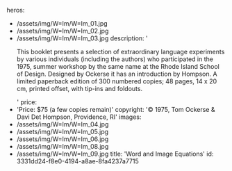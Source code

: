 heros:
  - /assets/img/W=Im/W=Im_01.jpg
  - /assets/img/W=Im/W=Im_02.jpg
  - /assets/img/W=Im/W=Im_03.jpg
description: '<p>This booklet presents a selection of extraordinary language experiments by various individuals (including the authors) who participated in the 1975, summer workshop by the same name at the Rhode Island School of Design. Designed by Ockerse it has an introduction by Hompson. A limited paperback edition of 300 numbered copies; 48 pages, 14 x 20 cm, printed offset, with tip-ins and foldouts.<br></p>'
price:
  - 'Price: $75 (a few copies remain)'
copyright: '© 1975, Tom Ockerse & Davi Det Hompson, Providence, RI'
images:
  - /assets/img/W=Im/W=Im_04.jpg
  - /assets/img/W=Im/W=Im_05.jpg
  - /assets/img/W=Im/W=Im_06.jpg
  - /assets/img/W=Im/W=Im_08.jpg
  - /assets/img/W=Im/W=Im_09.jpg
title: 'Word and Image Equations'
id: 3331dd24-f8e0-4194-a8ae-8fa4237a7715
